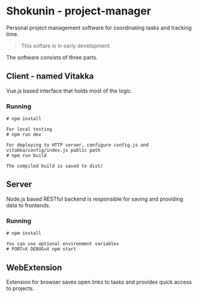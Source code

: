 # Shokunin - project-manager

Personal project management software for coordinating tasks and tracking time.

> This softare is in early development.

The software consists of three parts.

## Client - named Vitakka

Vue.js based interface that holds most of the logic.

### Running
```
# npm install

For local testing
# npm run dev

For deploying to HTTP server, configure config.js and vitakka/config/index.js public path
# npm run build

The compiled build is saved to dist/
```

## Server

Node.js based RESTful backend is responsible for saving and providing data to frontends.

### Running
```
# npm install

You can use optional environment variables
# PORT=X DEBUG=X npm start
```

## WebExtension

Extension for browser saves open links to tasks and provides quick access to projects.







